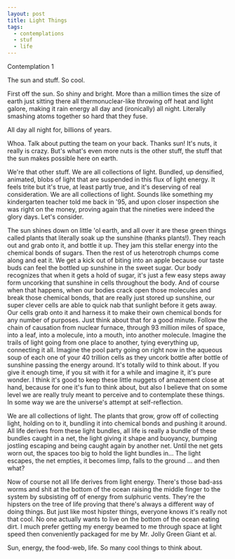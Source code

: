 ```yaml
---
layout: post
title: Light Things
tags:
  - contemplations
  - stuf
  - life
---
```


Contemplation 1

The sun and stuff. So cool.

First off the sun. So shiny and bright. More than a million times the size of earth just sitting
there all thermonuclear-like throwing off heat and light galore,
making it rain energy all day and (ironically) all night.  Literally
smashing atoms together so hard that they fuse.  

All day all night for, billions of years.  

Whoa.  Talk about putting the team on your back.  Thanks sun!  It's nuts, it really is crazy.
But's what's even more nuts is the other stuff, the stuff that the sun makes possible here on earth.  



We're that other stuff.  We are all collections of light.  Bundled, up densified, animated, blobs of
light that are suspended in this flux of light energy.  It feels trite but it's
true, at least partly true, and it's deserving of real consideration.  We are all collections of light.  Sounds like something my kindergarten teacher told me back in '95, and upon closer inspection she was right on the money, proving again that the nineties were indeed the glory days.  Let's consider.

The sun shines down on little 'ol earth, and
all over it are these green things called plants that literally soak up
the sunshine (thanks plants!).  They reach out and grab onto it, and bottle it up.  They jam
this stellar energy into the chemical bonds of sugars.  Then the rest of us
heterotroph chumps come along and eat it.  We get a kick out of biting into an
apple because our taste buds can feel the bottled up sunshine in the sweet
sugar.  Our body recognizes that when it gets a hold of sugar, it's just a few
easy steps away form uncorking that sunshine in cells throughout the body.  And
of course when that happens, when our bodies crack open those molecules and
break those chemical bonds, that are really just stored up sunshine, our super
clever cells are able to quick nab that sunlight before it gets away.  Our cells
grab onto it and harness it to make their own chemical bonds for any number of
purposes.  Just think about that for a good minute.  Follow the chain of
causation from nuclear furnace, through 93 million miles of space, into a leaf,
into a molecule, into a mouth, into another molecule.  Imagine the trails of
light going from one place to another, tying everything up, connecting
it all.  Imagine the pool party going on right now in the aqueous soup of
each one of your 40 trillion cells as they uncork bottle after bottle of sunshine
passing the energy around. It's totally wild to think about.  If you give it
enough time, if you sit with it for a while and imagine it, it's pure wonder.
I think it's good to keep these little nuggets of amazement close at hand,
because for one it's fun to think about, but also I believe that on some level
we are really truly meant to perceive and to contemplate these things.  In some
way we are the universe's attempt at self-reflection.  

We are all collections of light. The plants that grow, grow off of collecting light, holding on to it, bundling it into chemical bonds and pushing it around. All life derives from these light bundles, all life is really a bundle of these bundles caught in a net, the light giving it shape and buoyancy, bumping jostling escaping and being caught again by another net. Until the net gets worn out, the spaces too big to hold the light bundles in... The light escapes, the net empties, it becomes limp, falls to the ground ... and then what?

Now of course not all life derives from light energy.  There's those bad-ass worms and shit at the bottom of the ocean raising the middle finger to the system by subsisting off of energy from sulphuric vents.  They're the hipsters on the tree of life proving that there's always a different way of doing things.  But just like most hipster things, everyone knows it's really not that cool.  No one actually wants to live on the bottom of the ocean eating dirt.  I much prefer getting my energy beamed to me through space at light speed then conveniently packaged for me by Mr. Jolly Green Giant et al.  

Sun, energy, the food-web, life.  So many cool things to think about.
